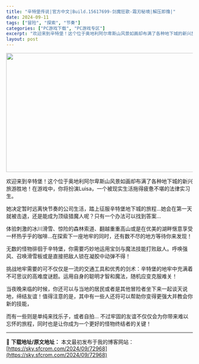```yaml
---
title: "辛特堡传说|官方中文|Build.15617699-剑魔狂歌-霜刃秘境|解压即撸|"
date: 2024-09-11
tags: ["冒险", "探索", "节奏"]
categories: ["PC游戏下载", "PC游戏专区"]
excerpt: "欢迎来到辛特堡！这个位于奥地利阿尔卑斯山风景如画却布满了各种地下城的新兴旅游胜地！在游戏中，你将扮演Luisa，一个被现实生活拖得疲惫不堪的法律实习生。 她决定暂时远离快节奏的公司生活，踏上征服辛特堡地下城的旅程…她会在第一天就被击退，还是能成为顶级猎魔人呢？只有一个办法可以找到答案… 体验刺激的冰&hellip;"
layout: post
---
```


<img class="aligncenter size-full wp-image-72962" src="https://sky.sfcrom.com/wp-content/uploads/2024/09/202409110854146.webp" alt="" width="570" height="321" />

欢迎来到辛特堡！这个位于奥地利阿尔卑斯山风景如画却布满了各种地下城的新兴旅游胜地！在游戏中，你将扮演Luisa，一个被现实生活拖得疲惫不堪的法律实习生。

她决定暂时远离快节奏的公司生活，踏上征服辛特堡地下城的旅程…她会在第一天就被击退，还是能成为顶级猎魔人呢？只有一个办法可以找到答案…

体验刺激的冰川滑雪、惊险的森林索道、翻越重重高山或是在优美的湖畔惬意享受一杯热乎乎的咖啡…在探索下一座地牢的同时，还有数不尽的地方等待你来发现！

无数的怪物徘徊于辛特堡，你需要巧妙地运用宝剑与魔法技能打败敌人。呼唤强风、召唤滑雪板或是直接把敌人锁在凝胶中动弹不得！

挑战地牢需要的可不仅仅是一流的交通工具和优秀的剑术：辛特堡的地牢中充满着不可思议的高难度谜题。运用自身的聪明才智和魔法，随机应变克服难关！

当夜晚来临的时候，你还可以与当地的居民或者是其他冒险者坐下来一起谈天说地，缔结友谊！值得注意的是，其中有一些人还将可以帮助你变得更强大并教会你新的技能，

而有一些则是单纯来找乐子，或者自拍… 不过牢固的友谊不仅仅会为你带来难以忘怀的旅程，同时也是让你成为一个更好的怪物终结者的关键！

---
📖 **下载地址/原文地址：** 本文最初发布于我的博客网站：[https://sky.sfcrom.com/2024/09/72968](https://sky.sfcrom.com/2024/09/72968)
